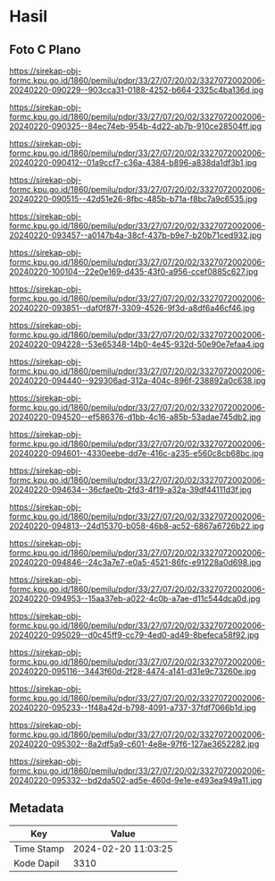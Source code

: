 # Hasil

## Foto C Plano

https://sirekap-obj-formc.kpu.go.id/1860/pemilu/pdpr/33/27/07/20/02/3327072002006-20240220-090229--903cca31-0188-4252-b664-2325c4ba136d.jpg

https://sirekap-obj-formc.kpu.go.id/1860/pemilu/pdpr/33/27/07/20/02/3327072002006-20240220-090325--84ec74eb-954b-4d22-ab7b-910ce28504ff.jpg

https://sirekap-obj-formc.kpu.go.id/1860/pemilu/pdpr/33/27/07/20/02/3327072002006-20240220-090412--01a9ccf7-c36a-4384-b896-a838da1df3b1.jpg

https://sirekap-obj-formc.kpu.go.id/1860/pemilu/pdpr/33/27/07/20/02/3327072002006-20240220-090515--42d51e26-8fbc-485b-b71a-f8bc7a9c6535.jpg

https://sirekap-obj-formc.kpu.go.id/1860/pemilu/pdpr/33/27/07/20/02/3327072002006-20240220-093457--a0147b4a-38cf-437b-b9e7-b20b71ced932.jpg

https://sirekap-obj-formc.kpu.go.id/1860/pemilu/pdpr/33/27/07/20/02/3327072002006-20240220-100104--22e0e169-d435-43f0-a956-ccef0885c627.jpg

https://sirekap-obj-formc.kpu.go.id/1860/pemilu/pdpr/33/27/07/20/02/3327072002006-20240220-093851--daf0f87f-3309-4526-9f3d-a8df6a46cf46.jpg

https://sirekap-obj-formc.kpu.go.id/1860/pemilu/pdpr/33/27/07/20/02/3327072002006-20240220-094228--53e65348-14b0-4e45-932d-50e90e7efaa4.jpg

https://sirekap-obj-formc.kpu.go.id/1860/pemilu/pdpr/33/27/07/20/02/3327072002006-20240220-094440--929306ad-312a-404c-896f-238892a0c638.jpg

https://sirekap-obj-formc.kpu.go.id/1860/pemilu/pdpr/33/27/07/20/02/3327072002006-20240220-094520--ef586376-d1bb-4c16-a85b-53adae745db2.jpg

https://sirekap-obj-formc.kpu.go.id/1860/pemilu/pdpr/33/27/07/20/02/3327072002006-20240220-094601--4330eebe-dd7e-416c-a235-e560c8cb68bc.jpg

https://sirekap-obj-formc.kpu.go.id/1860/pemilu/pdpr/33/27/07/20/02/3327072002006-20240220-094634--36cfae0b-2fd3-4f19-a32a-39df44111d3f.jpg

https://sirekap-obj-formc.kpu.go.id/1860/pemilu/pdpr/33/27/07/20/02/3327072002006-20240220-094813--24d15370-b058-46b8-ac52-6867a6726b22.jpg

https://sirekap-obj-formc.kpu.go.id/1860/pemilu/pdpr/33/27/07/20/02/3327072002006-20240220-094846--24c3a7e7-e0a5-4521-86fc-e91228a0d698.jpg

https://sirekap-obj-formc.kpu.go.id/1860/pemilu/pdpr/33/27/07/20/02/3327072002006-20240220-094953--15aa37eb-a022-4c0b-a7ae-d11c544dca0d.jpg

https://sirekap-obj-formc.kpu.go.id/1860/pemilu/pdpr/33/27/07/20/02/3327072002006-20240220-095029--d0c45ff9-cc79-4ed0-ad49-8befeca58f92.jpg

https://sirekap-obj-formc.kpu.go.id/1860/pemilu/pdpr/33/27/07/20/02/3327072002006-20240220-095116--3443f60d-2f28-4474-a141-d31e9c73260e.jpg

https://sirekap-obj-formc.kpu.go.id/1860/pemilu/pdpr/33/27/07/20/02/3327072002006-20240220-095233--1f48a42d-b798-4091-a737-37fdf7066b1d.jpg

https://sirekap-obj-formc.kpu.go.id/1860/pemilu/pdpr/33/27/07/20/02/3327072002006-20240220-095302--8a2df5a9-c601-4e8e-97f6-127ae3652282.jpg

https://sirekap-obj-formc.kpu.go.id/1860/pemilu/pdpr/33/27/07/20/02/3327072002006-20240220-095332--bd2da502-ad5e-460d-9e1e-e493ea949a11.jpg


## Metadata

| Key        | Value               |
| ---------- | ------------------- |
| Time Stamp | 2024-02-20 11:03:25 |
| Kode Dapil | 3310                |



